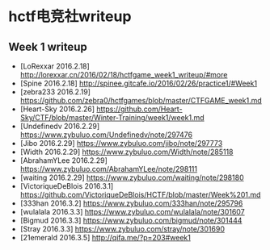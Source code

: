 # hctf电竞社writeup
## Week 1 writeup
* [LoRexxar 2016.2.18] http://lorexxar.cn/2016/02/18/hctfgame_week1_writeup/#more
* [Spine 2016.2.18] http://spinee.gitcafe.io/2016/02/26/practice1/#Week1
* [zebra233 2016.2.19] https://github.com/zebra0/hctfgames/blob/master/CTFGAME_week1.md
* [Heart-Sky 2016.2.26] https://github.com/Heart-Sky/CTF/blob/master/Winter-Training/week1/week1.md
* [Undefinedv 2016.2.29] https://www.zybuluo.com/Undefinedv/note/297476
* [Jibo 2016.2.29] https://www.zybuluo.com/jibo/note/297773
* [Width 2016.2.29] https://www.zybuluo.com/Width/note/285118
* [AbrahamYLee 2016.2.29] https://www.zybuluo.com/AbrahamYLee/note/298111
* [waiting 2016.2.29] https://www.zybuluo.com/waiting/note/298180
* [VictoriqueDeBlois 2016.3.1] https://github.com/VictoriqueDeBlois/HCTF/blob/master/Week%201.md
* [333han 2016.3.2] https://www.zybuluo.com/333han/note/295796
* [wulalala 2016.3.3] https://www.zybuluo.com/wulalala/note/301607
* [Bigmud 2016.3.3] https://www.zybuluo.com/bigmud/note/301444
* [Stray 2016.3.3] https://www.zybuluo.com/stray/note/301690 
* [21emerald 2016.3.5] http://qifa.me/?p=203#week1
